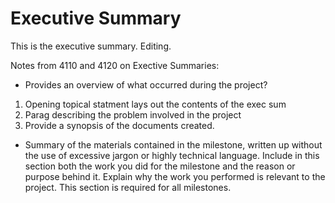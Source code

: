 Executive Summary
===

This is the executive summary.
Editing.

Notes from 4110 and 4120 on Exective Summaries:

 * Provides an overview of what occurred during the project?
1. Opening topical statment lays out the contents of the exec sum
2. Parag describing the problem involved in the project
3. Provide a synopsis of the documents created. 

 * Summary of the materials contained in the milestone, written up
without the use of excessive jargon or highly technical language. Include in this section
both the work you did for the milestone and the reason or purpose behind it. Explain
why the work you performed is relevant to the project. This section is required for all
milestones.
